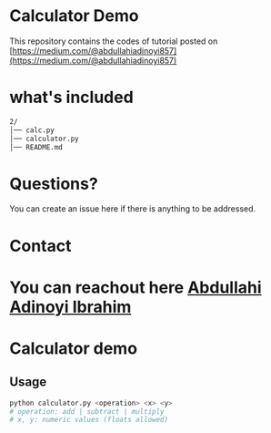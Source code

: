 # Calculator Demo
This repository contains the codes of tutorial posted on [https://medium.com/@abdullahiadinoyi857](https://medium.com/@abdullahiadinoyi857)

# what's included

```bash
2/
│── calc.py
│── calculator.py
│── README.md
```

# Questions?
You can create an issue here if there is anything to be addressed.

# Contact
You can reachout here [Abdullahi Adinoyi Ibrahim](https://github.com/aadinoyiibrahim)
=======
# Calculator demo

## Usage

```bash
python calculator.py <operation> <x> <y>
# operation: add | subtract | multiply
# x, y: numeric values (floats allowed)
```
